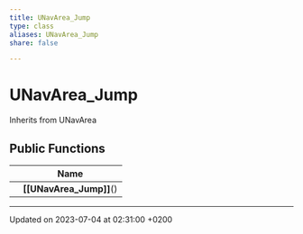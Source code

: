 ```yaml
---
title: UNavArea_Jump
type: class
aliases: UNavArea_Jump
share: false

---
```


# UNavArea_Jump





Inherits from UNavArea

## Public Functions

|                | Name           |
| -------------- | -------------- |
| | **[[UNavArea_Jump]]**() |

-------------------------------

Updated on 2023-07-04 at 02:31:00 +0200